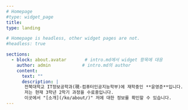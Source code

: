 ```yaml
---
# Homepage
#type: widget_page
title:
type: landing

# Homepage is headless, other widget pages are not.
#headless: true

sections:
  - block: about.avatar       # intro.md에서 widget 항목에 대응
    author: admin            # intro.md의 author
    content: 
      text: ""
      description: |
       전북대학교 IT정보공학과(現-컴퓨터인공지능학부)에 재학중인 **윤영준**입니다.  
       저는 현재 3학년 2학기 과정을 수료중입니다.   
       이곳에서 "[소개](/ko/about/)" 저에 대한 정보를 확인할 수 있습니다.
---
```


